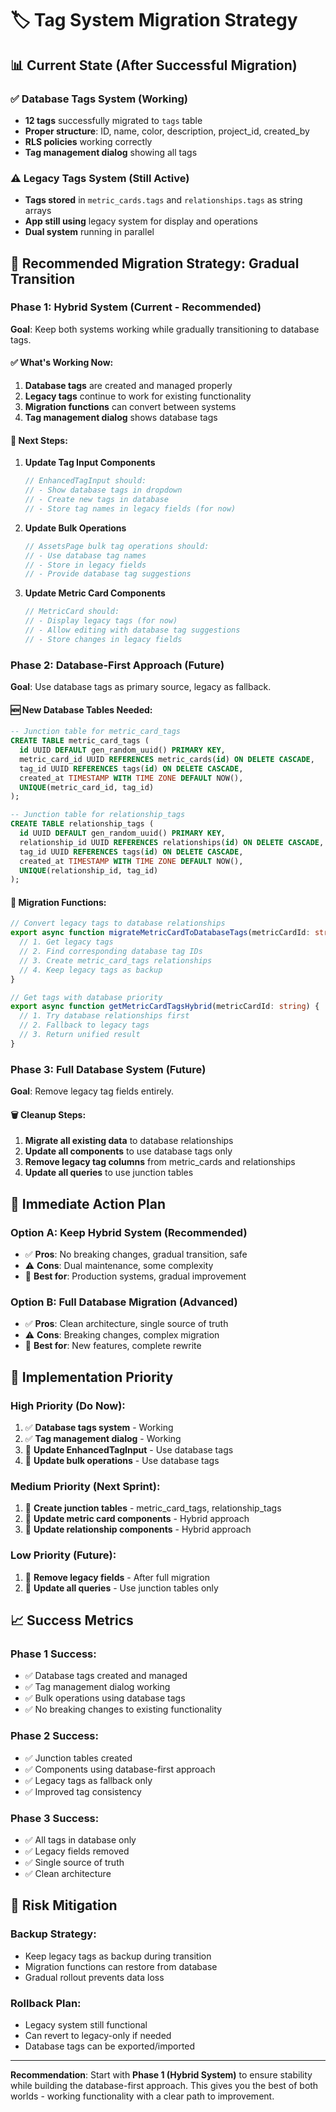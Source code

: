 # 🏷️ Tag System Migration Strategy

## 📊 Current State (After Successful Migration)

### ✅ **Database Tags System (Working)**

- **12 tags** successfully migrated to `tags` table
- **Proper structure**: ID, name, color, description, project_id, created_by
- **RLS policies** working correctly
- **Tag management dialog** showing all tags

### ⚠️ **Legacy Tags System (Still Active)**

- **Tags stored** in `metric_cards.tags` and `relationships.tags` as string arrays
- **App still using** legacy system for display and operations
- **Dual system** running in parallel

## 🚀 **Recommended Migration Strategy: Gradual Transition**

### **Phase 1: Hybrid System (Current - Recommended)**

**Goal**: Keep both systems working while gradually transitioning to database tags.

#### **✅ What's Working Now:**

1. **Database tags** are created and managed properly
2. **Legacy tags** continue to work for existing functionality
3. **Migration functions** can convert between systems
4. **Tag management dialog** shows database tags

#### **🔄 Next Steps:**

1. **Update Tag Input Components**

   ```typescript
   // EnhancedTagInput should:
   // - Show database tags in dropdown
   // - Create new tags in database
   // - Store tag names in legacy fields (for now)
   ```

2. **Update Bulk Operations**

   ```typescript
   // AssetsPage bulk tag operations should:
   // - Use database tag names
   // - Store in legacy fields
   // - Provide database tag suggestions
   ```

3. **Update Metric Card Components**
   ```typescript
   // MetricCard should:
   // - Display legacy tags (for now)
   // - Allow editing with database tag suggestions
   // - Store changes in legacy fields
   ```

### **Phase 2: Database-First Approach (Future)**

**Goal**: Use database tags as primary source, legacy as fallback.

#### **🆕 New Database Tables Needed:**

```sql
-- Junction table for metric_card_tags
CREATE TABLE metric_card_tags (
  id UUID DEFAULT gen_random_uuid() PRIMARY KEY,
  metric_card_id UUID REFERENCES metric_cards(id) ON DELETE CASCADE,
  tag_id UUID REFERENCES tags(id) ON DELETE CASCADE,
  created_at TIMESTAMP WITH TIME ZONE DEFAULT NOW(),
  UNIQUE(metric_card_id, tag_id)
);

-- Junction table for relationship_tags
CREATE TABLE relationship_tags (
  id UUID DEFAULT gen_random_uuid() PRIMARY KEY,
  relationship_id UUID REFERENCES relationships(id) ON DELETE CASCADE,
  tag_id UUID REFERENCES tags(id) ON DELETE CASCADE,
  created_at TIMESTAMP WITH TIME ZONE DEFAULT NOW(),
  UNIQUE(relationship_id, tag_id)
);
```

#### **🔄 Migration Functions:**

```typescript
// Convert legacy tags to database relationships
export async function migrateMetricCardToDatabaseTags(metricCardId: string) {
  // 1. Get legacy tags
  // 2. Find corresponding database tag IDs
  // 3. Create metric_card_tags relationships
  // 4. Keep legacy tags as backup
}

// Get tags with database priority
export async function getMetricCardTagsHybrid(metricCardId: string) {
  // 1. Try database relationships first
  // 2. Fallback to legacy tags
  // 3. Return unified result
}
```

### **Phase 3: Full Database System (Future)**

**Goal**: Remove legacy tag fields entirely.

#### **🗑️ Cleanup Steps:**

1. **Migrate all existing data** to database relationships
2. **Update all components** to use database tags only
3. **Remove legacy tag columns** from metric_cards and relationships
4. **Update all queries** to use junction tables

## 🎯 **Immediate Action Plan**

### **Option A: Keep Hybrid System (Recommended)**

- ✅ **Pros**: No breaking changes, gradual transition, safe
- ⚠️ **Cons**: Dual maintenance, some complexity
- 🎯 **Best for**: Production systems, gradual improvement

### **Option B: Full Database Migration (Advanced)**

- ✅ **Pros**: Clean architecture, single source of truth
- ⚠️ **Cons**: Breaking changes, complex migration
- 🎯 **Best for**: New features, complete rewrite

## 🔧 **Implementation Priority**

### **High Priority (Do Now):**

1. ✅ **Database tags system** - Working
2. ✅ **Tag management dialog** - Working
3. 🔄 **Update EnhancedTagInput** - Use database tags
4. 🔄 **Update bulk operations** - Use database tags

### **Medium Priority (Next Sprint):**

1. 🔄 **Create junction tables** - metric_card_tags, relationship_tags
2. 🔄 **Update metric card components** - Hybrid approach
3. 🔄 **Update relationship components** - Hybrid approach

### **Low Priority (Future):**

1. 🔄 **Remove legacy fields** - After full migration
2. 🔄 **Update all queries** - Use junction tables only

## 📈 **Success Metrics**

### **Phase 1 Success:**

- ✅ Database tags created and managed
- ✅ Tag management dialog working
- ✅ Bulk operations using database tags
- ✅ No breaking changes to existing functionality

### **Phase 2 Success:**

- ✅ Junction tables created
- ✅ Components using database-first approach
- ✅ Legacy tags as fallback only
- ✅ Improved tag consistency

### **Phase 3 Success:**

- ✅ All tags in database only
- ✅ Legacy fields removed
- ✅ Single source of truth
- ✅ Clean architecture

## 🚨 **Risk Mitigation**

### **Backup Strategy:**

- Keep legacy tags as backup during transition
- Migration functions can restore from database
- Gradual rollout prevents data loss

### **Rollback Plan:**

- Legacy system still functional
- Can revert to legacy-only if needed
- Database tags can be exported/imported

---

**Recommendation**: Start with **Phase 1 (Hybrid System)** to ensure stability while building the database-first approach. This gives you the best of both worlds - working functionality with a clear path to improvement.
